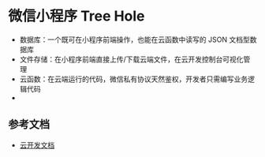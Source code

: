 # 微信小程序 Tree Hole

- 数据库：一个既可在小程序前端操作，也能在云函数中读写的 JSON 文档型数据库
- 文件存储：在小程序前端直接上传/下载云端文件，在云开发控制台可视化管理
- 云函数：在云端运行的代码，微信私有协议天然鉴权，开发者只需编写业务逻辑代码
- 

## 参考文档

- [云开发文档](https://developers.weixin.qq.com/miniprogram/dev/wxcloud/basis/getting-started.html)

